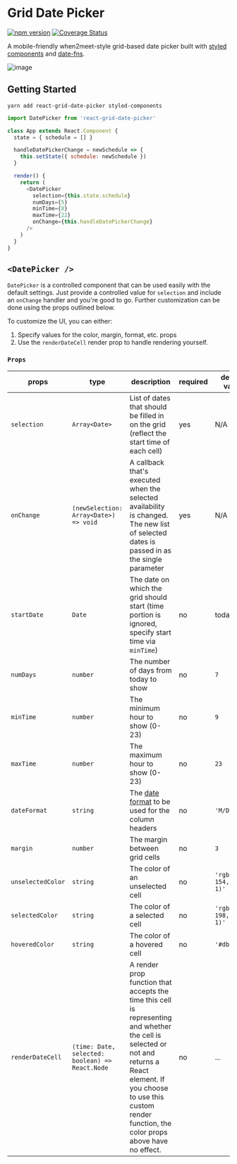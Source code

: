 # Grid Date Picker

[![npm version](https://badge.fury.io/js/react-grid-date-picker.svg)](https://badge.fury.io/js/react-grid-date-picker) [![Coverage Status](https://coveralls.io/repos/github/bibekg/react-grid-date-picker/badge.svg?branch=master)](https://coveralls.io/github/bibekg/react-grid-date-picker?branch=master)

A mobile-friendly when2meet-style grid-based date picker built with [styled components](https://github.com/styled-components/styled-components) and [date-fns](https://date-fns.org/).

![image](https://image.ibb.co/jDKJBT/react_grid_date_picker.png)

## Getting Started

```
yarn add react-grid-date-picker styled-components
```

```js
import DatePicker from 'react-grid-date-picker'

class App extends React.Component {
  state = { schedule = [] }

  handleDatePickerChange = newSchedule => {
    this.setState({ schedule: newSchedule })
  }

  render() {
    return (
      <DatePicker
        selection={this.state.schedule}
        numDays={5}
        minTime={8}
        maxTime={22}
        onChange={this.handleDatePickerChange}
      />
    )
  }
}
```

## `<DatePicker />`

`DatePicker` is a controlled component that can be used easily with the default settings. Just provide a controlled value for `selection` and include an `onChange` handler and you're good to go. Further customization can be done using the props outlined below.

To customize the UI, you can either:

1.  Specify values for the color, margin, format, etc. props
2.  Use the `renderDateCell` render prop to handle rendering yourself.

### `Props`

| props             | type                                            | description                                                                                                                                                                                                                         | required | default value              |
| ----------------- | ----------------------------------------------- | ----------------------------------------------------------------------------------------------------------------------------------------------------------------------------------------------------------------------------------- | -------- | -------------------------- |
| `selection`       | `Array<Date>`                                   | List of dates that should be filled in on the grid (reflect the start time of each cell)                                                                                                                                            | yes      | N/A                        |
| `onChange`        | `(newSelection: Array<Date>) => void`           | A callback that's executed when the selected availability is changed. The new list of selected dates is passed in as the single parameter                                                                                           | yes      | N/A                        |
| `startDate`       | `Date`                                          | The date on which the grid should start (time portion is ignored, specify start time via `minTime`)                                                                                                                                 | no       | today                      |
| `numDays`         | `number`                                        | The number of days from today to show                                                                                                                                                                                               | no       | `7`                        |
| `minTime`         | `number`                                        | The minimum hour to show (0-23)                                                                                                                                                                                                     | no       | `9`                        |
| `maxTime`         | `number`                                        | The maximum hour to show (0-23)                                                                                                                                                                                                     | no       | `23`                       |
| `dateFormat`      | `string`                                        | The [date format](https://date-fns.org/v1.29.0/docs/format) to be used for the column headers                                                                                                                                       | no       | `'M/D'`                    |
| `margin`          | `number`                                        | The margin between grid cells                                                                                                                                                                                                       | no       | `3`                        |
| `unselectedColor` | `string`                                        | The color of an unselected cell                                                                                                                                                                                                     | no       | `'rgba(89, 154, 242, 1)'`  |
| `selectedColor`   | `string`                                        | The color of a selected cell                                                                                                                                                                                                        | no       | `'rgba(162, 198, 248, 1)'` |
| `hoveredColor`    | `string`                                        | The color of a hovered cell                                                                                                                                                                                                         | no       | `'#dbedff'`                |
| `renderDateCell`  | `(time: Date, selected: boolean) => React.Node` | A render prop function that accepts the time this cell is representing and whether the cell is selected or not and returns a React element. If you choose to use this custom render function, the color props above have no effect. | no       | ...                        |
